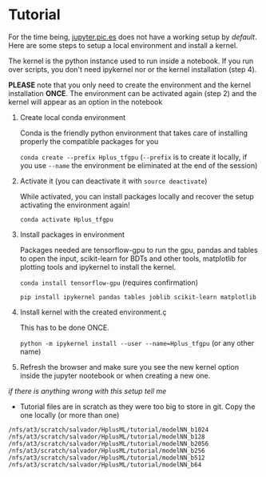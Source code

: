 Tutorial
======
For the time being, [jupyter.pic.es](https://jupyter.pic.es/) does not have a working setup by *default*. Here are some steps to setup a local environment and install a kernel.

The kernel is the python instance used to run inside a notebook. If you run over scripts, you don't need ipykernel nor or the kernel installation (step 4).

**PLEASE** note that you only need to create the environment and the kernel installation **ONCE**. The environment can be activated again (step 2) and the kernel will appear as an option in the notebook 

1. Create local conda environment
  
    Conda is the friendly python environment that takes care of installing properly the compatible packages for you
    
    `conda create --prefix Hplus_tfgpu` (`--prefix` is to create it locally, if you use `--name` the environment be eliminated at the end of the session)

2. Activate it (you can deactivate it with `source deactivate`)

    While activated, you can install packages locally and recover the setup activating the environment again!
    
    `conda activate Hplus_tfgpu`

3. Install packages in environment

    Packages needed are tensorflow-gpu to run the gpu, pandas and tables to open the input, scikit-learn for BDTs and other tools, matplotlib for plotting tools and ipykernel to install the kernel.
    
    `conda install tensorflow-gpu` (requires confirmation)
    
    `pip install ipykernel pandas tables joblib scikit-learn matplotlib`

4. Install kernel with the created environment.ç

    This has to be done ONCE.
    
    `python -m ipykernel install --user --name=Hplus_tfgpu` (or any other name)

5. Refresh the browser and make sure you see the new kernel option inside the jupyter nootebook or when creating a new one.

_if there is anything wrong with this setup tell me_
  
* Tutorial files are in scratch as they were too big to store in git. Copy the one locally (or more than one)
```
/nfs/at3/scratch/salvador/HplusML/tutorial/modelNN_b1024
/nfs/at3/scratch/salvador/HplusML/tutorial/modelNN_b128
/nfs/at3/scratch/salvador/HplusML/tutorial/modelNN_b2056
/nfs/at3/scratch/salvador/HplusML/tutorial/modelNN_b256
/nfs/at3/scratch/salvador/HplusML/tutorial/modelNN_b512
/nfs/at3/scratch/salvador/HplusML/tutorial/modelNN_b64
```
